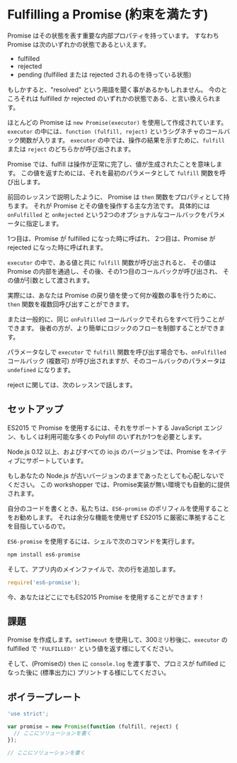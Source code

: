 # Fulfilling a Promise (約束を満たす)

Promise はその状態を表す重要な内部プロパティを持っています。
すなわち Promise は次のいずれかの状態であるといえます。

* fulfilled
* rejected
* pending (fulfilled または rejected されるのを待っている状態)

もしかすると、"resolved" という用語を聞く事があるかもしれません。
今のところそれは fulfilled か rejected のいずれかの状態である、と言い換えられます。

ほとんどの Promise は `new Promise(executor)` を使用して作成されています。
`executor` の中には、`function (fulfill, reject)` というシグネチャのコールバック関数が入ります。
`executor` の中では、操作の結果を示すために、`fulfill` または `reject` のどちらかが呼び出されます。

Promise では、fulfill は操作が正常に完了し、値が生成されたことを意味します。
この値を返すためには、それを最初のパラメータとして `fulfill` 関数を呼び出します。


前回のレッスンで説明したように、 Promise は `then` 関数をプロパティとして持ちます。
それが Promise とその値を操作する主な方法です。
具体的には `onFulfilled` と `onRejected` という2つのオプショナルなコールバックをパラメータに指定します。

1つ目は、Promise が fulfilled になった時に呼ばれ、
2つ目は、Promise が rejected になった時に呼ばれます。

`executor` の中で、ある値と共に `fulfill` 関数が呼び出されると、
その値は Promise の内部を通過し、その後、その1つ目のコールバックが呼び出され、
その値が引数として渡されます。

実際には、あなたは Promise の戻り値を使って何か複数の事を行うために、
`then` 関数を複数回呼び出すことができます。

または一般的に、同じ `onFulfilled` コールバックでそれらをすべて行うことができます。
後者の方が、より簡単にロジックのフローを制御することができます。


パラメータなしで `executor` で `fulfill` 関数を呼び出す場合でも、`onFulfilled` コールバック (複数可) が呼び出されますが、そのコールバックのパラメータは `undefined` になります。

reject に関しては、次のレッスンで話します。

## セットアップ

ES2015 で Promise を使用するには、それをサポートする JavaScript エンジン、もしくは利用可能な多くの Polyfill のいずれか1つを必要とします。

Node.js 0.12 以上、およびすべての io.js のバージョンでは、Promise をネイティブにサポートしています。

もしあなたの Node.js が古いバージョンのままであったとしても心配しないでください。
この workshopper では、Promise実装が無い環境でも自動的に提供されます。

自分のコードを書くとき、私たちは、`ES6-promise` のポリフィルを使用することをお勧めします。
それは余分な機能を使用せず ES2015 に厳密に準拠することを目指しているので。

`ES6-promise` を使用するには、シェルで次のコマンドを実行します。

```sh
npm install es6-promise
```

そして、アプリ内のメインファイルで、次の行を追加します。

```js
require('es6-promise');
```

今、あなたはどこにでもES2015 Promise を使用することができます！

## 課題

Promise を作成します。`setTimeout` を使用して、300ミリ秒後に、`executor` の fulfilled で `'FULFILLED!'` という値を返す様にしてください。

そして、(Promiseの) `then` に `console.log` を渡す事で、プロミスが fulfilled になった後に (標準出力に) プリントする様にしてください。

## ボイラープレート

```js
'use strict';

var promise = new Promise(function (fulfill, reject) {
  // ここにソリューションを書く
});

// ここにソリューションを書く
```

